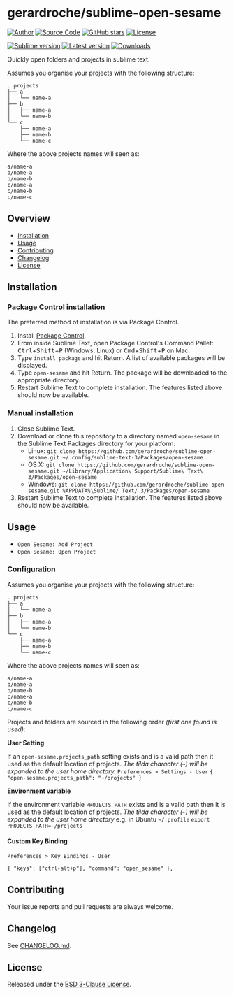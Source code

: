 # gerardroche/sublime-open-sesame

[![Author](http://img.shields.io/badge/author-@gerardroche-blue.svg?style=flat)](https://twitter.com/gerardroche)
[![Source Code](https://img.shields.io/badge/source-GitHub-blue.svg?style=flat)](https://github.com/gerardroche/sublime-open-sesame)
[![GitHub stars](https://img.shields.io/github/stars/gerardroche/sublime-open-sesame.svg?style=flat)](https://github.com/gerardroche/sublime-open-sesame/stargazers)
[![License](https://img.shields.io/badge/license-BSD--3-blue.svg?style=flat)](https://raw.githubusercontent.com/gerardroche/sublime-open-sesame/master/LICENSE)

[![Sublime version](https://img.shields.io/badge/sublime-v3-lightgrey.svg?style=flat)](http://sublimetext.com)
[![Latest version](https://img.shields.io/github/tag/gerardroche/sublime-open-sesame.svg?maxAge=2592000?style=flat&label=release)](https://github.com/gerardroche/sublime-open-sesame/tags)
[![Downloads](https://img.shields.io/packagecontrol/dt/open-sesame.svg?maxAge=2592000?style=flat)](https://packagecontrol.io/packages/open-sesame)

Quickly open folders and projects in sublime text.

Assumes you organise your projects with the following structure:

```
. projects
├── a
│   └── name-a
├── b
│   ├── name-a
│   └── name-b
└── c
    ├── name-a
    ├── name-b
    └── name-c
```

Where the above projects names will seen as:

```
a/name-a
b/name-a
b/name-b
c/name-a
c/name-b
c/name-c
```

## Overview

* [Installation](#installation)
* [Usage](#usage)
* [Contributing](#contributing)
* [Changelog](#changelog)
* [License](#license)

## Installation

### Package Control installation

The preferred method of installation is via Package Control.

1. Install [Package Control](https://packagecontrol.io).
2. From inside Sublime Text, open Package Control's Command Pallet: <kbd>Ctrl</kbd>+<kbd>Shift</kbd>+<kbd>P</kbd> (Windows, Linux) or <kbd>Cmd</kbd>+<kbd>Shift</kbd>+<kbd>P</kbd> on Mac.
3. Type `install package` and hit Return. A list of available packages will be displayed.
4. Type `open-sesame` and hit Return. The package will be downloaded to the appropriate directory.
5. Restart Sublime Text to complete installation. The features listed above should now be available.

### Manual installation

1. Close Sublime Text.
2. Download or clone this repository to a directory named `open-sesame` in the Sublime Text Packages directory for your platform:
    * Linux: `git clone https://github.com/gerardroche/sublime-open-sesame.git ~/.config/sublime-text-3/Packages/open-sesame`
    * OS X: `git clone https://github.com/gerardroche/sublime-open-sesame.git ~/Library/Application\ Support/Sublime\ Text\ 3/Packages/open-sesame`
    * Windows: `git clone https://github.com/gerardroche/sublime-open-sesame.git %APPDATA%\Sublime/ Text/ 3/Packages/open-sesame`
3. Restart Sublime Text to complete installation. The features listed above should now be available.

## Usage

* `Open Sesame: Add Project`
* `Open Sesame: Open Project`

### Configuration

Assumes you organise your projects with the following structure:

```
. projects
├── a
│   └── name-a
├── b
│   ├── name-a
│   └── name-b
└── c
    ├── name-a
    ├── name-b
    └── name-c
```

Where the above projects names will seen as:

```
a/name-a
b/name-a
b/name-b
c/name-a
c/name-b
c/name-c
```

Projects and folders are sourced in the following order *(first one found is used)*:

**User Setting**

If an `open-sesame.projects_path` setting exists and is a valid path then it used as the default location of projects. *The tilda character (`~`) will be expanded to the user home directory.* `Preferences > Settings - User` `{ "open-sesame.projects_path": "~/projects" }`

**Environment variable**

If the environment variable `PROJECTS_PATH` exists and is a valid path then it is used as the default location of projects. *The tilda character (`~`) will be expanded to the user home directory* e.g. in Ubuntu `~/.profile` `export PROJECTS_PATH=~/projects`

#### Custom Key Binding

`Preferences > Key Bindings - User`

```
{ "keys": ["ctrl+alt+p"], "command": "open_sesame" },
```

## Contributing

Your issue reports and pull requests are always welcome.

## Changelog

See [CHANGELOG.md](CHANGELOG.md).

## License

Released under the [BSD 3-Clause License](LICENSE).
